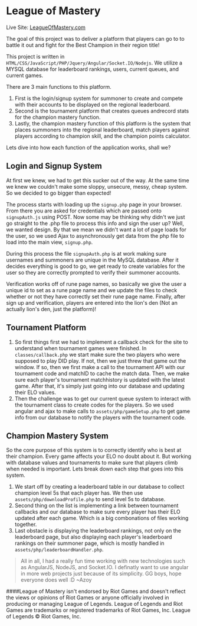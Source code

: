 # League of Mastery

Live Site: [LeagueOfMastery.com](http://leagueofmastery.com)

The goal of this project was to deliver a platform that players can go to to battle it out and fight for the Best Champion in their region title! 

This project is written in `HTML/CSS/JavaScript/PHP/Jquery/Angular/Socket.IO/Nodejs`. We utilize a MYSQL database for leaderboard rankings, users, current queues, and current games.

There are 3 main functions to this platform. 

1. First is the login/signup system for summoner to create and compete with their accounts to be displayed on the regional leaderboard. 
2. Second is the tournament platform that creates queues andrecord stats for the champion mastery function. 
3. Lastly, the champion mastery function of this platform is the system that places summoners into the regional leaderboard, match players against players according to champion skill, and the champion points calculator.

Lets dive into how each function of the application works, shall we?

## Login and Signup System

At first we knew, we had to get this sucker out of the way. At the same time we knew we couldn't make some sloppy, unsecure, messy, cheap system. So we decided to go bigger than expected! 

The process starts with loading up the `signup.php` page in your browser. From there you are asked for credentials which are passed onto `signupAuth.js` using POST. Now some may be thinking why didn't we just go straight to the .php file to process this info and sign the user up? Well, we wanted design. By that we mean we didn't want a lot of page loads for the user, so we used Ajax to asynchronously get data from the php file to load into the main view, `signup.php`.

During this process the file `signupAuth.php` is at work making sure usernames and summoners are unique in the MySQL database. After it decides everything is good to go, we get ready to create variables for the user so they are correctly prompted to verify their summoner accounts.

Verification works off of rune page names, so basically we give the user a unique id to set as a rune page name and we update the files to check whether or not they have correctly set their rune page name. Finally, after sign up and verification, players are entered into the lion's den (Not an actually lion's den, just the platform)!

## Tournament Platform

1. So first things first we had to implement a callback check for the site to understand when tournament games were finished. In `classes/callback.php` we start make sure the two players who were supposed to play DID play. If not, then we just threw that game out the window. If so, then we first make a call to the tournament API with our tournament code and matchID to cache the match data. Then, we make sure each player's tournament matchhistory is updated with the latest game. After that, it's simply just going into our database and updating their ELO values.
2. Then the challenge was to get our current queue system to interact with the tournament class to create codes for the players. So we used angular and ajax to make calls to `assets/php/gameSetup.php` to get game info from our database to notify the players with the tournament code.

## Champion Mastery System

So the core purpose of this system is to correctly identify who is best at their champion. Every game affects your ELO no doubt about it. But working with database values and tournaments to make sure that players climb when needed is important. Lets break down each step that goes into this system.

1. We start off by creating a leaderboard table in our database to collect champion level 5s that each player has. We then use `assets/php/downloadProfile.php` to send level 5s to database.
2. Second thing on the list is implementing a link between tournament callbacks and our database to make sure every player has their ELO updated after each game. Which is a big combonations of files working together.
3. Last obstacle is displaying the leaderboard rankings, not only on the leaderboard page, but also displaying each player's leaderboard rankings on their summoner page, which is mostly handled in `assets/php/leaderboardHandler.php`.

> All in all, I had a really fun time working with new technologies such as AngularJS, NodeJS, and Socket.IO. I definatly want to use angular in more web projects just because of its simplicity. GG boys, hope everyone does well :D ~Azoy

####League of Mastery isn't endorsed by Riot Games and doesn't reflect the views or opinions of Riot Games or anyone officially involved in producing or managing League of Legends. League of Legends and Riot Games are trademarks or registered trademarks of Riot Games, Inc. League of Legends © Riot Games, Inc.
